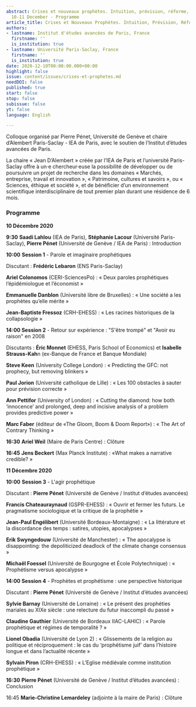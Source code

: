 ```yaml
---
abstract: Crises et nouveaux prophètes. Intuition, prévision, réforme, Paris IAS,
  10-11 December - Programme
article_title: Crises et Nouveaux Prophètes. Intuition, Prévision, Réforme - Programme
authors:
- lastname: Institut d'études avancées de Paris, France
  firstname: ''
  is_institution: true
- lastname: Université Paris-Saclay, France
  firstname: ''
  is_institution: true
date: 2020-12-10T00:00:00.000+00:00
highlight: false
issue: content/issues/crises-et-prophetes.md
needDOI: false
published: true
start: false
stop: false
subissue: false
yt: false
language: English

---
```

Colloque organisé par Pierre Pénet, Université de Genève et chaire d’Alembert Paris-Saclay - IEA de Paris, avec le soutien de l’Institut d’études avancées de Paris.

La chaire « Jean D’Alembert » créée par l’IEA de Paris et l’université Paris-Saclay offre à un·e chercheur·euse la possibilité de développer ou de poursuivre un projet de recherche dans les domaines « Marchés, entreprise, travail et innovation », « Patrimoine, cultures et savoirs », ou « Sciences, éthique et société », et de bénéficier d’un environnement scientifique interdisciplinaire de tout premier plan durant une résidence de 6 mois.

### Programme

**10 Décembre 2020**

**9:30**    **Saadi Lahlou** (IEA de Paris), **Stéphanie Lacour** (Université Paris-Saclay), **Pierre Pénet** (Université de Genève / IEA de Paris) : Introduction

**10:00**   **Session 1** - Parole et imaginaire prophétiques

Discutant : **Frédéric Lebaron**  (ENS Paris-Saclay)

**Ariel Colonomos** (CERI-SciencesPo) : « Deux paroles prophétiques l’épidémiologue et l’économist »

**Emmanuelle Danblon** (Université libre de Bruxelles) : « Une société a les prophètes qu’elle mérite »

**Jean-Baptiste Fressoz** (CRH-EHESS) : « Les racines historiques de la collapsologie »

**14:00   Session 2** - Retour sur expérience : "S'être trompé" et "Avoir eu raison" en 2008

Discutants : **Éric Monnet** (EHESS, Paris School of Economics) et **Isabelle Strauss-Kah**n (ex-Banque de France et Banque Mondiale)

**Steve Keen** (University College London) : « Predicting the GFC: not prophecy, but removing blinkers »

**Paul Jorion** (Université catholique de Lille) : « Les 100 obstacles à sauter pour prévision correcte »

**Ann Pettifor** (University of London) : « Cutting the diamond: how both ‘innocence’ and prolonged, deep and incisive analysis of a problem provides predictive power »

**Marc Faber** (éditeur de «The Gloom, Boom & Doom Report») : « The Art of Contrary Thinking »

**16:30**   **Ariel Weil** (Maire de Paris Centre) : Clôture

**16:45**   **Jens Beckert** (Max Planck Institute) : «What makes a narrative credible? »

**11 Décembre 2020**

**10:00**   **Session 3** - L'agir prophétique

Discutant : **Pierre Pénet** (Université de Genève / Institut d’études avancées)

**Francis Chateauraynaud** (GSPR-EHESS) : « Ouvrir et fermer les futurs. Le pragmatisme sociologique et la critique de la prophétie »

**Jean-Paul Engélibert** (Université Bordeaux-Montaigne) : « La littérature et la discordance des temps : satires, utopies, apocalypses »

**Erik Swyngedouw** (Université de Manchester) : « The apocalypse is disappointing: the depoliticized deadlock of the climate change consensus »

**Michaël Foessel** (Université de Bourgogne et École Polytechnique) : « Prophétisme versus apocalypse »

**14:00   Session 4** - Prophètes et prophétisme : une perspective historique

Discutant : **Pierre Pénet** (Université de Genève / Institut d’études avancées)

**Sylvie Barnay** (Université de Lorraine) : « Le présent des prophéties mariales au XIXe siècle : une relecture du futur inaccompli du passé »

**Claudine Gauthier** (Université de Bordeaux IIAC-LAHIC) : « Parole prophétique et régimes de temporalité ? »

**Lionel Obadia** (Université de Lyon 2) : « Glissements de la religion au politique et réciproquement : le cas du ‘prophétisme juif’ dans l’histoire longue et dans l’actualité récente »

**Sylvain Piron** (CRH-EHESS) : « L'Eglise médiévale comme institution prophétique »

**16:30**   **Pierre Pénet** (Université de Genève / Institut d’études avancées) : Conclusion

16:45   **Marie-Christine Lemardeley** (adjointe à la maire de Paris) : Clôture